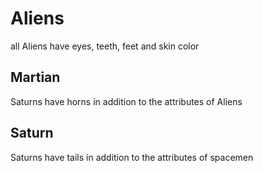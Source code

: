 # Aliens
all Aliens have eyes, teeth, feet and skin color
## Martian
Saturns have horns in addition to the attributes of Aliens
## Saturn
Saturns have tails in addition to the attributes of spacemen